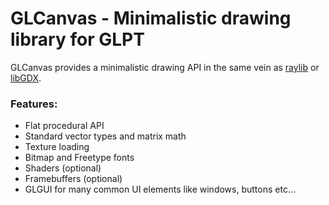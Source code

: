 # GLCanvas - Minimalistic drawing library for GLPT

GLCanvas provides a minimalistic drawing API in the same vein as [raylib](https://www.raylib.com) or [libGDX](https://libgdx.badlogicgames.com).

### Features:

 - Flat procedural API
 - Standard vector types and matrix math
 - Texture loading
 - Bitmap and Freetype fonts
 - Shaders (optional)
 - Framebuffers (optional)
 - GLGUI for many common UI elements like windows, buttons etc...